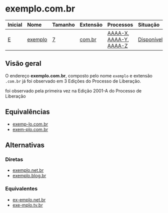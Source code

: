 # exemplo.com.br

|Inicial|Nome|Tamanho|Extensão|Processos|Situação|
|:------|:---|:------|:-------|:--------|:-------|
|[E](/dominios/inicial/letra-e/)|[exemplo](/dominios/nome/exemplo/)|[7](/dominios/tamanho/7-caracteres/)|[com.br](/dominios/extensao/com-br/)|[AAAA-X](/AAAA/x/), [AAAA-Y](/processos/AAAA/y/), [AAAA-Z](/AAAA/z/)|[Disponível](/dominios/situacao/disponivel/)|

## Visão geral

O endereço **exemplo.com.br**, composto pelo nome ```exemplo``` e extensão ```.com.br``` já foi observado em 3 Edições do Processo de Liberação.

foi observado pela primeira vez na Edição 2001-A do Processo de Liberação

## Equivalências

- [exemp-lo.com.br](/dominios/endereco/exemp-lo.com.br/)
- [exem-plo.com.br](/dominios/endereco/exem-plo.com.br/)

## Alternativas

### Diretas

- [exemplo.net.br](/dominios/endereco/exemplo.net.br/)
- [exemplo.blog.br](/dominios/endereco/exemplo.blog.br/)

### Equivalentes

- [ex-emplo.net.br](/dominios/endereco/ex-emplo.net.br/)
- [exe-mplo.tv.br](/dominios/endereco/exe-mplo.tv.br/)
